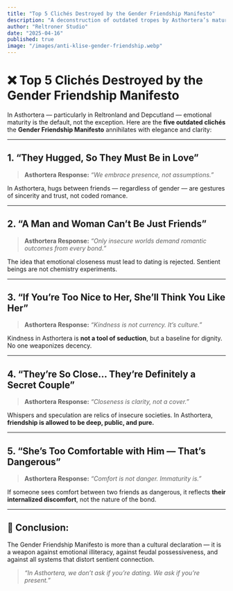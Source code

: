 ```yaml
---
title: "Top 5 Clichés Destroyed by the Gender Friendship Manifesto"
description: "A deconstruction of outdated tropes by Asthortera’s mature philosophy of sentient connection."
author: "Reltroner Studio"
date: "2025-04-16"
published: true
image: "/images/anti-klise-gender-friendship.webp"
---
```


# ❌ Top 5 Clichés Destroyed by the Gender Friendship Manifesto

In Asthortera — particularly in Reltronland and Depcutland — emotional maturity is the default, not the exception. Here are the **five outdated clichés** the **Gender Friendship Manifesto** annihilates with elegance and clarity:

---

## 1. “They Hugged, So They Must Be in Love”

> **Asthortera Response:** *“We embrace presence, not assumptions.”*

In Asthortera, hugs between friends — regardless of gender — are gestures of sincerity and trust, not coded romance.

---

## 2. “A Man and Woman Can’t Be Just Friends”

> **Asthortera Response:** *“Only insecure worlds demand romantic outcomes from every bond.”*

The idea that emotional closeness must lead to dating is rejected. Sentient beings are not chemistry experiments.

---

## 3. “If You’re Too Nice to Her, She’ll Think You Like Her”

> **Asthortera Response:** *“Kindness is not currency. It’s culture.”*

Kindness in Asthortera is **not a tool of seduction**, but a baseline for dignity. No one weaponizes decency.

---

## 4. “They’re So Close… They’re Definitely a Secret Couple”

> **Asthortera Response:** *“Closeness is clarity, not a cover.”*

Whispers and speculation are relics of insecure societies. In Asthortera, **friendship is allowed to be deep, public, and pure.**

---

## 5. “She’s Too Comfortable with Him — That’s Dangerous”

> **Asthortera Response:** *“Comfort is not danger. Immaturity is.”*

If someone sees comfort between two friends as dangerous, it reflects **their internalized discomfort**, not the nature of the bond.

---

## 🌌 Conclusion:
The Gender Friendship Manifesto is more than a cultural declaration — it is a weapon against emotional illiteracy, against feudal possessiveness, and against all systems that distort sentient connection.

> *“In Asthortera, we don’t ask if you’re dating. We ask if you’re present.”*
